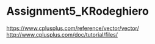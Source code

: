 # Assignment5_KRodeghiero

https://www.cplusplus.com/reference/vector/vector/
http://www.cplusplus.com/doc/tutorial/files/
